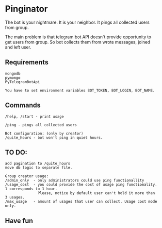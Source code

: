 # Pinginator
The bot is your nightmare. It is your neighbor. It pings all collected users from group.

The main problem is that telegram bot API doesn't provide opportunity to get users from group.
So bot collects them from wrote messages, joined and left user.

## Requirements
```
mongodb
pymongo
PyTelegramBotApi

You have to set environment variables BOT_TOKEN, BOT_LOGIN, BOT_NAME.
```

## Commands

```
/help, /start - print usage

/ping - pings all collected users

Bot configuration: (only by creator)
/quite_hours - bot won't ping in quiet hours.
```

## TO DO:

```
add pagination to /quite_hours
move db logic to separate file. 

Group creator usage:
/admin_only  - only administrators could use ping functionallity
/usage_cost  - you could provide the cost of usage ping functionality. 1 corresponds to 1 hour.
               Please, notice by default user can't hold it more than 3 usages.
/max_usage   - amount of usages that user can collect. Usage cost mode only.
```

## Have fun
